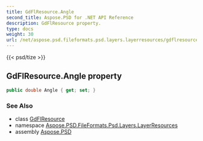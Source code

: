 ```yaml
---
title: GdFlResource.Angle
second_title: Aspose.PSD for .NET API Reference
description: GdFlResource property. 
type: docs
weight: 30
url: /net/aspose.psd.fileformats.psd.layers.layerresources/gdflresource/angle/
---
```

{{< psd/tize >}}
## GdFlResource.Angle property

```csharp
public double Angle { get; set; }
```

### See Also

* class [GdFlResource](../)
* namespace [Aspose.PSD.FileFormats.Psd.Layers.LayerResources](../../gdflresource/)
* assembly [Aspose.PSD](../../../)


